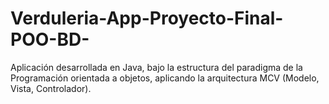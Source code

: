 # Verduleria-App-Proyecto-Final-POO-BD-
Aplicación desarrollada en Java, bajo la estructura del paradigma de la Programación orientada a objetos, aplicando la arquitectura MCV (Modelo, Vista, Controlador).
